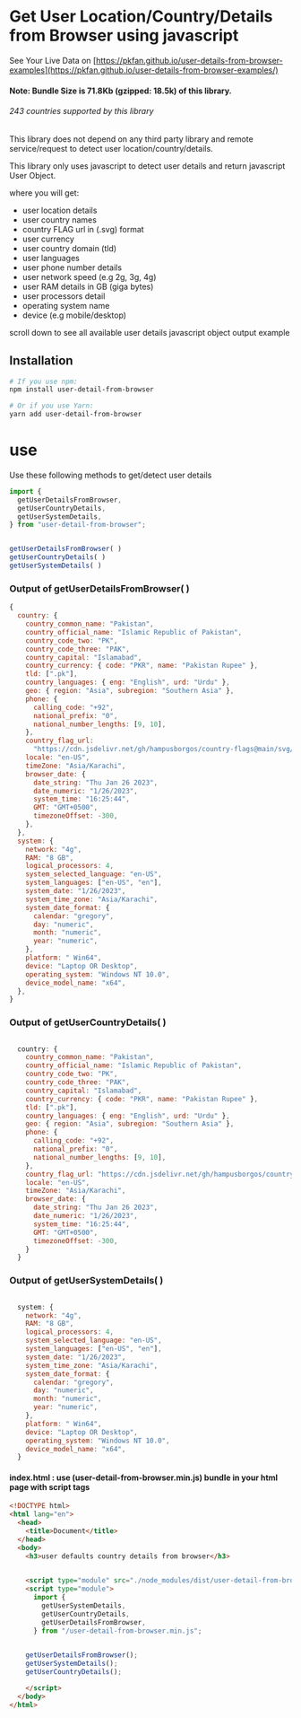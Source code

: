 # Get User Location/Country/Details from Browser using javascript

See Your Live Data on [https://pkfan.github.io/user-details-from-browser-examples](https://pkfan.github.io/user-details-from-browser-examples/) 

#### Note: Bundle Size is 71.8Kb (gzipped: 18.5k) of this library.

###### 243 countries supported by this library
   
   
   
This library does not depend on any third party library and remote service/request to detect user location/country/details. 

This library only uses javascript to detect user details and return javascript User Object.    

where you will get:   
* user location details
* user country names
* country FLAG url in (.svg) format
* user currency
* user country domain (tld)
* user languages
* user phone number details
* user network speed (e.g 2g, 3g, 4g)
* user RAM details in GB (giga bytes)
* user processors detail
* operating system name
* device (e.g mobile/desktop)

scroll down to see all available user details javascript object output example

## Installation
```bash
# If you use npm:
npm install user-detail-from-browser

# Or if you use Yarn:
yarn add user-detail-from-browser
```

# use
Use these following methods to get/detect user details
```js
import {
  getUserDetailsFromBrowser,
  getUserCountryDetails,
  getUserSystemDetails,
} from "user-detail-from-browser";


getUserDetailsFromBrowser( )
getUserCountryDetails( )
getUserSystemDetails( )

```

### Output of getUserDetailsFromBrowser( )
```js
{
  country: {
    country_common_name: "Pakistan",
    country_official_name: "Islamic Republic of Pakistan",
    country_code_two: "PK",
    country_code_three: "PAK",
    country_capital: "Islamabad",
    country_currency: { code: "PKR", name: "Pakistan Rupee" },
    tld: [".pk"],
    country_languages: { eng: "English", urd: "Urdu" },
    geo: { region: "Asia", subregion: "Southern Asia" },
    phone: {
      calling_code: "+92",
      national_prefix: "0",
      national_number_lengths: [9, 10],
    },
    country_flag_url:
      "https://cdn.jsdelivr.net/gh/hampusborgos/country-flags@main/svg/pk.svg",
    locale: "en-US",
    timeZone: "Asia/Karachi",
    browser_date: {
      date_string: "Thu Jan 26 2023",
      date_numeric: "1/26/2023",
      system_time: "16:25:44",
      GMT: "GMT+0500",
      timezoneOffset: -300,
    },
  },
  system: {
    network: "4g",
    RAM: "8 GB",
    logical_processors: 4,
    system_selected_language: "en-US",
    system_languages: ["en-US", "en"],
    system_date: "1/26/2023",
    system_time_zone: "Asia/Karachi",
    system_date_format: {
      calendar: "gregory",
      day: "numeric",
      month: "numeric",
      year: "numeric",
    },
    platform: " Win64",
    device: "Laptop OR Desktop",
    operating_system: "Windows NT 10.0",
    device_model_name: "x64",
  },
}


```


### Output of getUserCountryDetails( )
```js

  country: {
    country_common_name: "Pakistan",
    country_official_name: "Islamic Republic of Pakistan",
    country_code_two: "PK",
    country_code_three: "PAK",
    country_capital: "Islamabad",
    country_currency: { code: "PKR", name: "Pakistan Rupee" },
    tld: [".pk"],
    country_languages: { eng: "English", urd: "Urdu" },
    geo: { region: "Asia", subregion: "Southern Asia" },
    phone: {
      calling_code: "+92",
      national_prefix: "0",
      national_number_lengths: [9, 10],
    },
    country_flag_url: "https://cdn.jsdelivr.net/gh/hampusborgos/country-flags@main/svg/pk.svg",
    locale: "en-US",
    timeZone: "Asia/Karachi",
    browser_date: {
      date_string: "Thu Jan 26 2023",
      date_numeric: "1/26/2023",
      system_time: "16:25:44",
      GMT: "GMT+0500",
      timezoneOffset: -300,
    }
  }
```

### Output of getUserSystemDetails( )
```js

  system: {
    network: "4g",
    RAM: "8 GB",
    logical_processors: 4,
    system_selected_language: "en-US",
    system_languages: ["en-US", "en"],
    system_date: "1/26/2023",
    system_time_zone: "Asia/Karachi",
    system_date_format: {
      calendar: "gregory",
      day: "numeric",
      month: "numeric",
      year: "numeric",
    },
    platform: " Win64",
    device: "Laptop OR Desktop",
    operating_system: "Windows NT 10.0",
    device_model_name: "x64",
  }
```

#### index.html : use (user-detail-from-browser.min.js) bundle in your html page with script tags

```html
<!DOCTYPE html>
<html lang="en">
  <head>
    <title>Document</title>
  </head>
  <body>
    <h3>user defaults country details from browser</h3>
  

    <script type="module" src="./node_modules/dist/user-detail-from-browser.min.js"></script>
    <script type="module">
      import {
        getUserSystemDetails,
        getUserCountryDetails,
        getUserDetailsFromBrowser,
      } from "/user-detail-from-browser.min.js";
  

    getUserDetailsFromBrowser();
    getUserSystemDetails();
    getUserCountryDetails();

    </script>
  </body>
</html>

```
